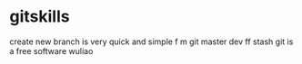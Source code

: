 # gitskills
create new branch is very quick and simple
f m
git master dev
ff
stash
git is a free software
wuliao
